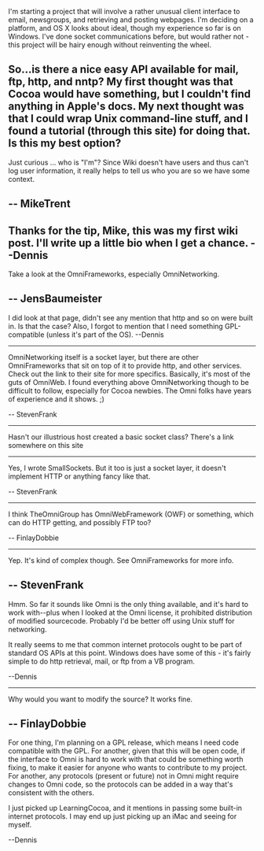 

I'm starting a project that will involve a rather unusual client interface to email, newsgroups, and retrieving and posting webpages. I'm deciding on a platform, and OS X looks about ideal, though my experience so far is on Windows. I've done socket communications before, but would rather not - this project will be hairy enough without reinventing the wheel.

So...is there a nice easy API available for mail, ftp, http, and nntp? My first thought was that Cocoa would have something, but I couldn't find anything in Apple's docs. My next thought was that I could wrap Unix command-line stuff, and I found a tutorial (through this site) for doing that. Is this my best option?
----
Just curious ... who is "I'm"? Since Wiki doesn't have users and thus can't log user information, it really helps to tell us who you are so we have some context.

-- MikeTrent
----
Thanks for the tip, Mike, this was my first wiki post. I'll write up a little bio when I get a chance.
--Dennis
----
Take a look at the OmniFrameworks, especially OmniNetworking.

-- JensBaumeister
----
I did look at that page, didn't see any mention that http and so on were built in. Is that the case? Also, I forgot to mention that I need something GPL-compatible (unless it's part of the OS). --Dennis

----

OmniNetworking itself is a socket layer, but there are other OmniFrameworks that sit on top of it to provide http, and other services.  Check out the link to their site for more specifics.  Basically, it's most of the guts of OmniWeb.  I found everything above OmniNetworking though to be difficult to follow, especially for Cocoa newbies.  The Omni folks have years of experience and it shows.  ;)

-- StevenFrank

----

Hasn't our illustrious host created a basic socket class? There's a link somewhere on this site

----

Yes, I wrote SmallSockets.  But it too is just a socket layer, it doesn't implement HTTP or anything fancy like that.

-- StevenFrank

----

I think TheOmniGroup has OmniWebFramework (OWF) or something, which can do HTTP getting, and possibly FTP too?

-- FinlayDobbie

----

Yep.  It's kind of complex though.  See OmniFrameworks for more info.

-- StevenFrank
----
Hmm. So far it sounds like Omni is the only thing available, and it's hard to work with--plus when I looked at the Omni license, it prohibited distribution of modified sourcecode. Probably I'd be better off using Unix stuff for networking.

It really seems to me that common internet protocols ought to be part of standard OS APIs at this point. Windows does have some of this - it's fairly simple to do http retrieval, mail, or ftp from a VB program. 

--Dennis

----

Why would you want to modify the source? It works fine.

-- FinlayDobbie
----
For one thing, I'm planning on a GPL release, which means I need code compatible with the GPL. For another, given that this will be open code, if the interface to Omni is hard to work with that could be something worth fixing, to make it easier for anyone who wants to contribute to my project. For another, any protocols (present or future) not in Omni might require changes to Omni code, so the protocols can be added in a way that's consistent with the others.

I just picked up LearningCocoa, and it mentions in passing some built-in internet protocols. I may end up just picking up an iMac and seeing for myself.

--Dennis
